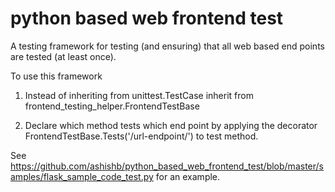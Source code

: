 python based web frontend test
==============================

A testing framework for testing (and ensuring) that all web based end points are tested (at least once).

To use this framework

1. Instead of inheriting from unittest.TestCase inherit from frontend_testing_helper.FrontendTestBase

2. Declare which method tests which end point by applying the decorator FrontendTestBase.Tests('/url-endpoint/') to test method.

See
https://github.com/ashishb/python_based_web_frontend_test/blob/master/samples/flask_sample_code_test.py
for an example.
